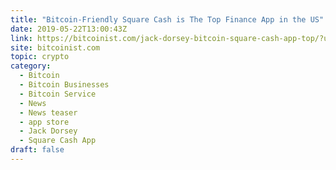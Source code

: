 ```yaml
---
title: "Bitcoin-Friendly Square Cash is The Top Finance App in the US"
date: 2019-05-22T13:00:43Z
link: https://bitcoinist.com/jack-dorsey-bitcoin-square-cash-app-top/?utm_medium=RSS&utm_source=hune
site: bitcoinist.com
topic: crypto
category:
  - Bitcoin
  - Bitcoin Businesses
  - Bitcoin Service
  - News
  - News teaser
  - app store
  - Jack Dorsey
  - Square Cash App
draft: false
---
```

